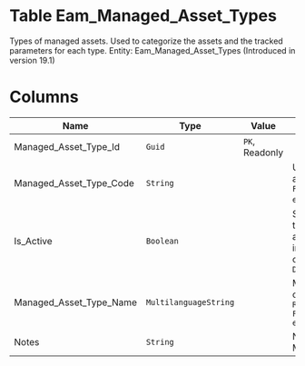 # Table Eam_Managed_Asset_Types

Types of managed assets. Used to categorize the assets and the tracked parameters for each type. Entity: Eam_Managed_Asset_Types (Introduced in version 19.1)

# Columns

| Name | Type | Value | Description |
| - | - | - | --- |
|Managed_Asset_Type_Id|`Guid`|`PK`, Readonly||
|Managed_Asset_Type_Code|`String`||Unique code of the asset type. `Required` `Filter(multi eq;like)` `ORD` |
|Is_Active|`Boolean`||Specifies whether the asset type is active for choosing in drop-down choices. `Required` `Default(true)` |
|Managed_Asset_Type_Name|`MultilanguageString`||Multilanguage name of the asset type. `Required` `Filter(multi eq;like)` |
|Notes|`String`||Notes for this ManagedAssetType. |
